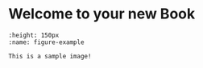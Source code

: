 # Welcome to your new Book

```{figure} _images/image.png
:height: 150px
:name: figure-example

This is a sample image!
```


```{tableofcontents}
```
